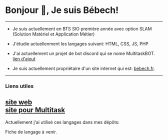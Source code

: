 # Bonjour 👋, Je suis Bébech!
-------------------------------------------------------------------------------
- Je suis actuellement en BTS SIO première année avec option SLAM (Solution Matériel et Application Métier)
- J'étudie actuellenment les langages suivant: HTML, CSS, JS, PHP

- J'ai actuellement un projet de bot discord qui se nome MultitaskBOT. [lien d'ajout](https://urlz.fr/kaE2)
- Je suis actuellement propriétaire d'un site internet qui est: [bebech.fr](https://www.bebech.fr).


------------------------------------------------------------------------------
### Liens utiles

[site web](https://www.bebech.fr)</br>
[site pour Multitask](https://www.bebech.fr/multitask)</br>
------------------------------------------------------------------------------
Actuellement j'ai utilisé ces langages dans mes dépôts:

Fiche de langage à venir.

<!---
Mathbech/Mathbech is a ✨ special ✨ repository because its `README.md` (this file) appears on your GitHub profile.
You can click the Preview link to take a look at your changes.
--->
